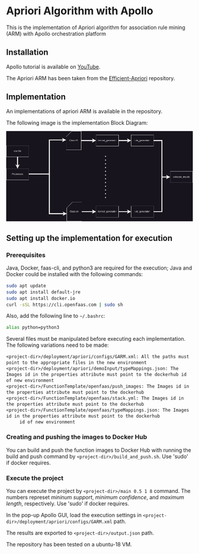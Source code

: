 # Apriori Algorithm with Apollo

This is the implementation of Apriori algorithm for association rule mining (ARM) with Apollo orchestration platform

## Installation
Apollo tutorial is available on [YouTube](https://www.youtube.com/@apolloruntimesystem6686/featured).

The Apriori ARM has been taken from the [Efficient-Apriori](https://github.com/tommyod/Efficient-Apriori) repository.

## Implementation
An implementations of apriori ARM is available in the repository.

The following image is the implementation Block Diagram:

![apriori-apollo-with-target Block Diagram](./Diagram.png)

## Setting up the implementation for execution
### Prerequisites
Java, Docker, faas-cli, and python3 are required for the execution; Java and Docker could be installed with the following commands:
```sh
sudo apt update
sudo apt install default-jre
sudo apt install docker.io
curl -sSL https://cli.openfaas.com | sudo sh
```
Also, add the following line to `~/.bashrc`:
```sh
alias python=python3
```



Several files must be manipulated before executing each implementation. The following variations need to be made:
```
<project-dir>/deployment/apriori/configs/GARM.xml: All the paths must point to the appropriate files in the new environment
<project-dir>/deployment/apriori/demoInput/typeMappings.json: The Images id in the properties attribute must point to the dockerhub id of new environment
<project-dir>/FunctionTemplate/openfaas/push_images: The Images id in the properties attribute must point to the dockerhub
<project-dir>/FunctionTemplate/openfaas/stack.yml: The Images id in the properties attribute must point to the dockerhub
<project-dir>/FunctionTemplate/openfaas/typeMappings.json: The Images id in the properties attribute must point to the dockerhub
     id of new environment
```

### Creating and pushing the images to Docker Hub
You can build and push the function images to Docker Hub with running the build and push command by `<project-dir>/build_and_push.sh`. Use 'sudo' if docker requires.

### Execute the project
You can execute the project by `<project-dir>/main 0.5 1 8` command. The numbers represet _mininum support_, _minimum confidence_, and _maximum length_, respectively. Use 'sudo' if docker requires.

In the pop-up Apollo GUI, load the execution settings in `<project-dir>/deployment/apriori/configs/GARM.xml` path.

The results are exported to `<project-dir>/output.json` path.

The repository has been tested on a ubuntu-18 VM.
